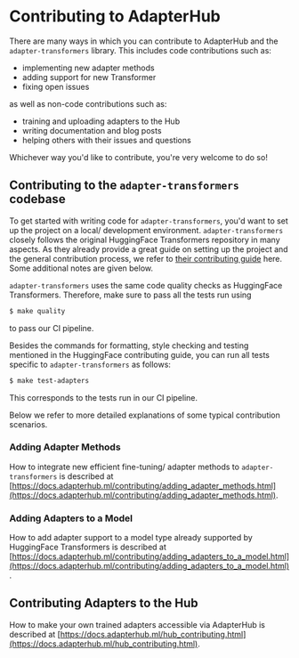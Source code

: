 # Contributing to AdapterHub

There are many ways in which you can contribute to AdapterHub and the `adapter-transformers` library.
This includes code contributions such as:
- implementing new adapter methods
- adding support for new Transformer
- fixing open issues

as well as non-code contributions such as:
- training and uploading adapters to the Hub
- writing documentation and blog posts
- helping others with their issues and questions

Whichever way you'd like to contribute, you're very welcome to do so!

## Contributing to the `adapter-transformers` codebase

To get started with writing code for `adapter-transformers`, you'd want to set up the project on a local/ development environment.
`adapter-transformers` closely follows the original HuggingFace Transformers repository in many aspects.
As they already provide a great guide on setting up the project and the general contribution process, we refer to [their contributing guide](https://github.com/huggingface/transformers/blob/main/CONTRIBUTING.md) here.
Some additional notes are given below.

`adapter-transformers` uses the same code quality checks as HuggingFace Transformers.
Therefore, make sure to pass all the tests run using
```bash
$ make quality
```
to pass our CI pipeline.

Besides the commands for formatting, style checking and testing mentioned in the HuggingFace contributing guide, you can run all tests specific to `adapter-transformers` as follows:
```bash
$ make test-adapters
```
This corresponds to the tests run in our CI pipeline.

Below we refer to more detailed explanations of some typical contribution scenarios.

### Adding Adapter Methods

How to integrate new efficient fine-tuning/ adapter methods to `adapter-transformers` is described at [https://docs.adapterhub.ml/contributing/adding_adapter_methods.html](https://docs.adapterhub.ml/contributing/adding_adapter_methods.html).

### Adding Adapters to a Model

How to add adapter support to a model type already supported by HuggingFace Transformers is described at [https://docs.adapterhub.ml/contributing/adding_adapters_to_a_model.html](https://docs.adapterhub.ml/contributing/adding_adapters_to_a_model.html).

## Contributing Adapters to the Hub

How to make your own trained adapters accessible via AdapterHub is described at [https://docs.adapterhub.ml/hub_contributing.html](https://docs.adapterhub.ml/hub_contributing.html).
